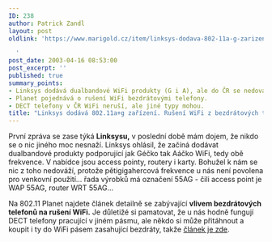 ```yaml
---
ID: 238
author: Patrick Zandl
layout: post
oldlink: 'https://www.marigold.cz/item/linksys-dodava-802-11a-g-zarizeni-ruseni-wifi-z-bezdratovych-telefonu

  '
post_date: 2003-04-16 08:53:00
post_excerpt: ''
published: true
summary_points:
- Linksys dodává dualbandové WiFi produkty (G i A), ale do ČR se nedováží.
- Planet pojednává o rušení WiFi bezdrátovými telefony.
- DECT telefony v ČR WiFi neruší, ale jiné typy mohou.
title: "Linksys dodává 802.11a+g zařízení. Rušení WiFi z bezdrátových telefonů?"
---
```


<p>
První zpráva se zase týká <STRONG>Linksysu,</STRONG> v poslední době mám dojem, že nikdo se o nic jiného moc nesnaží. Linksys ohlásil, že začíná dodávat dualbandové produkty podporující jak Géčko tak Aáčko WiFi, tedy obě frekvence. V nabídce jsou access pointy, routery i karty. Bohužel k nám se nic z toho nedováží, protože pětigigahercová frekvence u nás není povolena pro venkovní použití... řada výrobků má označení 55AG - čili access point je WAP 55AG, router WRT 55AG...</p>

<p>
Na 802.11 Planet najdete článek detailně se zabývající <STRONG>vlivem bezdrátových telefonů na rušení WiFi.</STRONG> Je důletižé si pamatovat, že u nás hodně fungují DECT telefony pracující v jiném pásmu, ale někdo si může přitáhnout a koupit i ty do WiFi pásem zasahující bezdráty, takže <A href="http://www.80211-planet.com/tutorials/article.php/2191241" target=_blank>článek je zde</A>.</p>
